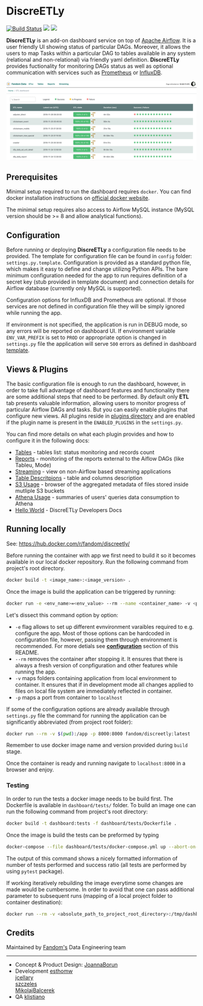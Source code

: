 # DiscreETLy

[![Build Status](https://travis-ci.org/Wikia/discreETLy.svg?branch=master)](https://travis-ci.org/Wikia/discreETLy)
[![](https://images.microbadger.com/badges/image/fandom/discreetly:0.2.9.svg)](https://microbadger.com/images/fandom/discreetly:0.2.9 "Get your own image badge on microbadger.com")
[![](https://images.microbadger.com/badges/version/fandom/discreetly:0.2.9.svg)](https://microbadger.com/images/fandom/discreetly:0.2.9 "Get your own version badge on microbadger.com")

**DiscreETLy** is an add-on dashboard service on top of [Apache Airflow](https://github.com/apache/incubator-airflow). It is a user friendly UI showing status of particular DAGs. Moreover, it allows the users to map Tasks within a particular DAG to tables available in any system (relational and non-relational) via friendly yaml definition. **DiscreETLy** provides fuctionality for monitoring DAGs status as well as optional communication with services such as [Prometheus](https://prometheus.io/) or [InfluxDB](https://www.influxdata.com/).

![screenshot](https://raw.githubusercontent.com/Wikia/discreETLy/master/dashboard/static/images/ui_screen.png)

## Prerequisites

Minimal setup required to run the dashboard requires `docker`. You can find docker installation instructions on
[official docker website](https://docs.docker.com/install/).

The minimal setup requires also access to Airflow MySQL instance (MySQL version should be >= 8 and allow analytical functions).

## Configuration

Before running or deploying **DiscreETLy** a configuration file needs to be provided. The template for configuration
file can be found in `config` folder: `settings.py.template`. Configuration is provided as a standard python file,
which makes it easy to define and change utilizng Python APIs. The bare minimum configuration needed for the app to run requires definition of a secret key (stub provided in template document) and connection details for Airflow database (currently only MySQL is supported).

Configuration options for InfluxDB and Prometheus are optional. If those services are not defined in configuration
file they will be simply ignored while running the app.

If environment is not specified, the application is run in DEBUG mode, so any errors will be reported on dashboard UI. If environment variable `ENV_VAR_PREFIX` is set to `PROD` or appropriate
option is changed in `settings.py` file the application will serve `500` errors as defined in dashboard [template](dashboard/blueprints/page/templates/500.html).

## Views & Plugins

The basic configuration file is enough to run the dashboard, however, in order to take
full advantage of dashboard features and functionality there are some additional steps
that need to be performed. By default only **ETL** tab presents valuable information,
allowing users to monitor progress of particular Airflow DAGs and tasks. 
But you can easily enable plugins that configure new views. All plugins reside in
[plugins directory](dashboard/plugins) and are enabled if the plugin name is present
in the `ENABLED_PLUGINS` in the `settings.py`.

You can find more details on what each plugin provides and how to configure it 
in the following docs:

* [Tables](dashboard/plugins/tables/README.md) - tables list: status monitoring and
  records count
* [Reports](dashboard/plugins/reports/README.md) - monitoring of the reports external 
  to the Aiflow DAGs (like Tableu, Mode)
* [Streaming](dashboard/plugins/streaming/README.md) - view on non-Airflow based
  streaming applications
* [Table Descritpions](dashboard/plugins/table_descriptions/README.md) - table and
  columns description
* [S3 Usage](dashboard/plugins/s3_usage/README.md) - browser of the aggregated metadata
  of files stored inside mutliple S3 buckets
* [Athena Usage](dashboard/plugins/athena_usage/README.md) - summaries
  of users' queries data consumption to Athena
* [Hello World](dashboard/plugins/hello_world/README.md) - DiscreETLy Developers Docs


## Running locally

See: https://hub.docker.com/r/fandom/discreetly/

Before running the container with app we first need to build it so it becomes available
in our local docker repository. Run the following command from project's root directory.

```bash
docker build -t <image_name>:<image_version> .
```

Once the image is build the application can be triggered by running:

```bash
docker run -e <env_name>=<env_value> --rm --name <container_name> -v <project_root_folder>:/app -p 8000:8000 <docker_image_name>:<image_version>
```

Let's dissect this command option by option:

- `-e` flag allows to set up different evnvironment varaibles required to e.g. configure the app. Most of those options can be hardcoded in configuration file, however, passing them through environment is recommended. For more detials see **[configuration](#configuration)** section of this README.
- `--rm` removes the container after stopping it. It ensures that there is always a fresh version of conpfiguration and other features while running the app.
- `-v` maps folders containing application from local environment to container. It ensures that if in development mode all changes applied to files on local file system are immediately reflected in container.
- `-p` maps a port from container to `localhost`

If some of the configuration options are already available through `settings.py` file the command for running the application can be significantly abbreviated (from project root folder):

```bash
docker run --rm -v $(pwd):/app -p 8000:8000 fandom/discreetly:latest
```

Remember to use docker image name and version provided during `build` stage.

Once the container is ready and running navigate to `localhost:8000` in a browser and enjoy.

### Testing

In order to run the tests a docker image needs to be build first. The Dockerfile is available in `dashboard/tests/` folder. To build an image one can run the following command from project's root directory:

```bash
docker build -t dashboard:tests -f dashboard/tests/Dockerfile .
```

Once the image is build the tests can be preformed by typing

```bash
docker-compose --file dashboard/tests/docker-compose.yml up --abort-on-container-exit && docker-compose --file dashboard/tests/docker-compose.yml down
```

The output of this command shows a nicely formatted information of number of tests performed and success ratio (all tests are performed by using `pytest` package).

If working iteratively rebuilding the image everytime some changes are made would be cumbersome. In order to avoid that one can pass additional parameter to subsequent runs (mapping of a local project folder to container destination):

```bash
docker run --rm -v <absolute_path_to_project_root_directory>:/tmp/dashboard/ dashboard:tests
```

## Credits
Maintained by [Fandom's](https://github.com/Wikia) Data Engineering team

---
* Concept & Product Design: 
[JoannaBorun](https://github.com/JoannaBorun)
* Development
[esthomw](https://github.com/esthomw)  
[jcellary](https://github.com/jcellary)  
[szczeles](https://github.com/szczeles)  
[MikolajBalcerek](https://github.com/MikolajBalcerek)  
* QA
[klistiano](https://github.com/klistiano)
